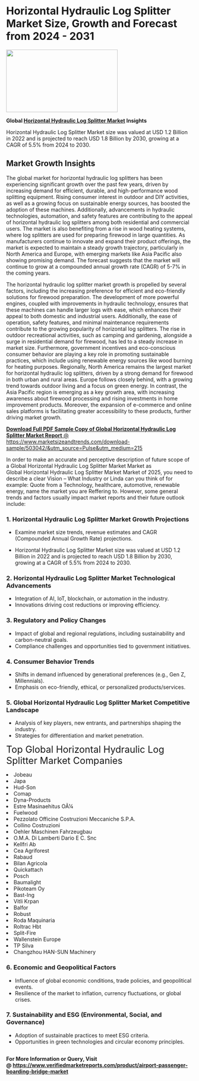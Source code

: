 <H1>Horizontal Hydraulic Log Splitter Market Size, Growth and Forecast from 2024 - 2031</H1><img class="aligncenter size-medium wp-image-584254" src="https://thirdeyenews.in/wp-content/uploads/2024/09/Global-Market-Research-300x168.jpeg" alt="" width="300" height="168" /><p><strong>Global&nbsp;<a href="https://www.marketsizeandtrends.com/download-sample/503042/&amp;utm_source=Pulse&amp;utm_medium=215">Horizontal Hydraulic Log Splitter Market</a> Insights</strong></p><p>Horizontal Hydraulic Log Splitter Market size was valued at USD 1.2 Billion in 2022 and is projected to reach USD 1.8 Billion by 2030, growing at a CAGR of 5.5% from 2024 to 2030.</p><p><h2>Market Growth Insights</h2> <p>The global market for horizontal hydraulic log splitters has been experiencing significant growth over the past few years, driven by increasing demand for efficient, durable, and high-performance wood splitting equipment. Rising consumer interest in outdoor and DIY activities, as well as a growing focus on sustainable energy sources, has boosted the adoption of these machines. Additionally, advancements in hydraulic technologies, automation, and safety features are contributing to the appeal of horizontal hydraulic log splitters among both residential and commercial users. The market is also benefiting from a rise in wood heating systems, where log splitters are used for preparing firewood in large quantities. As manufacturers continue to innovate and expand their product offerings, the market is expected to maintain a steady growth trajectory, particularly in North America and Europe, with emerging markets like Asia Pacific also showing promising demand. The forecast suggests that the market will continue to grow at a compounded annual growth rate (CAGR) of 5-7% in the coming years.</p> <p><a href="#"></a></p> <p>The horizontal hydraulic log splitter market growth is propelled by several factors, including the increasing preference for efficient and eco-friendly solutions for firewood preparation. The development of more powerful engines, coupled with improvements in hydraulic technology, ensures that these machines can handle larger logs with ease, which enhances their appeal to both domestic and industrial users. Additionally, the ease of operation, safety features, and minimal maintenance requirements contribute to the growing popularity of horizontal log splitters. The rise in outdoor recreational activities, such as camping and gardening, alongside a surge in residential demand for firewood, has led to a steady increase in market size. Furthermore, government incentives and eco-conscious consumer behavior are playing a key role in promoting sustainable practices, which include using renewable energy sources like wood burning for heating purposes. Regionally, North America remains the largest market for horizontal hydraulic log splitters, driven by a strong demand for firewood in both urban and rural areas. Europe follows closely behind, with a growing trend towards outdoor living and a focus on green energy. In contrast, the Asia Pacific region is emerging as a key growth area, with increasing awareness about firewood processing and rising investments in home improvement products. Moreover, the expansion of e-commerce and online sales platforms is facilitating greater accessibility to these products, further driving market growth. <p><a href="#"></p><p><span class=""><strong>Download Full PDF Sample Copy of Global Horizontal Hydraulic Log Splitter Market Report</strong> @ <a href="https://www.marketsizeandtrends.com/download-sample/503042/&amp;utm_source=Pulse&amp;utm_medium=215" target="_blank">https://www.marketsizeandtrends.com/download-sample/503042/&amp;utm_source=Pulse&amp;utm_medium=215</a></span></p><p>In order to make an accurate and perceptive description of future scope of a Global&nbsp;Horizontal Hydraulic Log Splitter Market Market as Global&nbsp;Horizontal Hydraulic Log Splitter Market Market of 2025, you need to describe a clear Vision &ndash; What Industry or Linda can you think of for example: Quote from a Technology, healthcare, automotive, renewable energy, name the market you are Reffering to. However, some general trends and factors usually impact market reports and their future outlook include:</p><h3>1.&nbsp;<strong>Horizontal Hydraulic Log Splitter Market Growth Projections</strong></h3><ul><li>Examine market size trends, revenue estimates and CAGR (Compounded Annual Growth Rate) projections.</li><li><p>Horizontal Hydraulic Log Splitter Market size was valued at USD 1.2 Billion in 2022 and is projected to reach USD 1.8 Billion by 2030, growing at a CAGR of 5.5% from 2024 to 2030.</p></li></ul><h3>2.&nbsp;<strong>Horizontal Hydraulic Log Splitter Market Technological Advancements</strong></h3><ul><li>Integration of AI, IoT, blockchain, or automation in the industry.</li><li>Innovations driving cost reductions or improving efficiency.</li></ul><h3>3.&nbsp;<strong>Regulatory and Policy Changes</strong></h3><ul><li>Impact of global and regional regulations, including sustainability and carbon-neutral goals.</li><li>Compliance challenges and opportunities tied to government initiatives.</li></ul><h3>4.&nbsp;<strong>Consumer Behavior Trends</strong></h3><ul><li>Shifts in demand influenced by generational preferences (e.g., Gen Z, Millennials).</li><li>Emphasis on eco-friendly, ethical, or personalized products/services.</li></ul><h3>5.&nbsp;<strong>Global Horizontal Hydraulic Log Splitter Market Competitive Landscape</strong></h3><ul><li>Analysis of key players, new entrants, and partnerships shaping the industry.</li><li>Strategies for differentiation and market penetration.</li></ul><p data-pm-slice="1 1 []"><span style="color: inherit; font-family: inherit; font-size: 25px;">Top Global Horizontal Hydraulic Log Splitter Market Companies</span></p><div class="" data-test-id=""><p><li>Jobeau</li><li> Japa</li><li> Hud-Son</li><li> Comap</li><li> Dyna-Products</li><li> Estre Masinaehitus OÃ¼</li><li> Fuelwood</li><li> Pezzolato Officine Costruzioni Meccaniche S.P.A.</li><li> Collino Costruzioni</li><li> Oehler Maschinen Fahrzeugbau</li><li> O.M.A. Di Lamberti Dario E C. Snc</li><li> Kellfri Ab</li><li> Cea Agriforest</li><li> Rabaud</li><li> Bilan Agricola</li><li> Quickattach</li><li> Posch</li><li> Baumalight</li><li> Pikoteam Oy</li><li> Bast-Ing</li><li> Vitli Krpan</li><li> Balfor</li><li> Robust</li><li> Roda Maquinaria</li><li> Roltrac Hbt</li><li> Split-Fire</li><li> Wallenstein Europe</li><li> TP Silva</li><li> Changzhou HAN-SUN Machinery</li></p></div><h3>6.&nbsp;<strong>Economic and Geopolitical Factors</strong></h3><ul><li>Influence of global economic conditions, trade policies, and geopolitical events.</li><li>Resilience of the market to inflation, currency fluctuations, or global crises.</li></ul><h3>7.&nbsp;<strong>Sustainability and ESG (Environmental, Social, and Governance)</strong></h3><ul><li>Adoption of sustainable practices to meet ESG criteria.</li><li>Opportunities in green technologies and circular economy principles.</li></ul><h2><strong style="font-size: 14px;">For More Information or Query, Visit @&nbsp;</strong><a style="background-color: #ffffff; font-size: 14px;" href="https://www.marketsizeandtrends.com/report/horizontal-hydraulic-log-splitter-market/" target="_blank">https://www.verifiedmarketreports.com/product/airport-passenger-boarding-bridge-market</a></h2>
